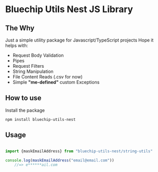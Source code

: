 # Bluechip Utils Nest JS Library

## The Why

Just a simple utility package for Javascript/TypeScript projects
Hope it helps with:

- Request Body Validation
- Pipes
- Request Filters
- String Manipulation
- File Content Reads (.csv for now)
- Simple **"me-defined"** custom Exceptions

## How to use

Install the package

```
npm install bluechip-utils-nest
```

## Usage

```javascript

import {maskEmailAddress} from "bluechip-utils-nest/string-utils"

console.log(maskEmailAddress("email@email.com"))
    //=> e******ail.com

```
